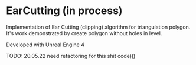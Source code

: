 # EarCutting (in process)

Implementation of Ear Cutting (clipping) algorithm for triangulation polygon.
It's work demonstrated by create polygon without holes in level.

Developed with Unreal Engine 4

TODO: 20.05.22 need refactoring for this shit code))) 
